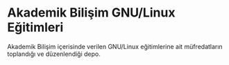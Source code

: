 Akademik Bilişim GNU/Linux Eğitimleri
===================

Akademik Bilişim içerisinde verilen GNU/Linux eğitimlerine ait müfredatların toplandığı ve düzenlendiği depo.
